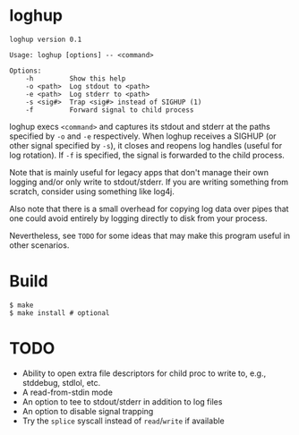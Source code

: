 loghup
======

    loghup version 0.1

    Usage: loghup [options] -- <command>

    Options:
        -h         Show this help
        -o <path>  Log stdout to <path>
        -e <path>  Log stderr to <path>
        -s <sig#>  Trap <sig#> instead of SIGHUP (1)
        -f         Forward signal to child process

loghup execs `<command>` and captures its stdout and stderr at the paths
specified by `-o` and `-e` respectively. When loghup receives a SIGHUP (or other
signal specified by `-s`), it closes and reopens log handles (useful for log
rotation). If `-f` is specified, the signal is forwarded to the child process.

Note that is mainly useful for legacy apps that don't manage their own logging
and/or only write to stdout/stderr. If you are writing something from scratch,
consider using something like log4j.

Also note that there is a small overhead for copying log data over pipes that
one could avoid entirely by logging directly to disk from your process.

Nevertheless, see `TODO` for some ideas that may make this program useful in
other scenarios.

# Build

    $ make
    $ make install # optional

# TODO

* Ability to open extra file descriptors for child proc to write to, e.g.,
  stddebug, stdlol, etc.
* A read-from-stdin mode
* An option to tee to stdout/stderr in addition to log files
* An option to disable signal trapping
* Try the `splice` syscall instead of `read`/`write` if available

